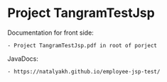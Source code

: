# Project TangramTestJsp

Documentation for front side:

    - Project TangramTestJsp.pdf in root of porject

JavaDocs:

    - https://natalyakh.github.io/employee-jsp-test/




